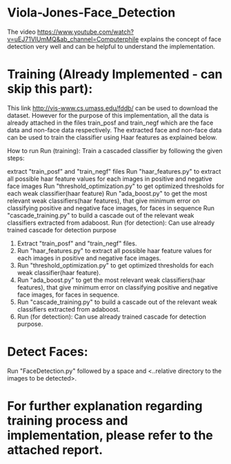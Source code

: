 # Viola-Jones-Face_Detection

The video https://www.youtube.com/watch?v=uEJ71VlUmMQ&ab_channel=Computerphile explains the concept of face detection very well and can be helpful to understand the implementation.

# Training (Already Implemented - can skip this part):
This link http://vis-www.cs.umass.edu/fddb/ can be used to download the dataset. However for the purpose of this implementation, all the data is already attached in the files train_posf and train_negf which are the face data and non-face data respectively. The extracted face and non-face data can be used to train the classifier using Haar features as explained below.

How to run
Run (training): Train a cascaded classifier by following the given steps:

extract "train_posf" and "train_negf" files
Run "haar_features.py" to extract all possible haar feature values for each images in positive and negative face images
Run "threshold_optimization.py" to get optimized thresholds for each weak classifier(haar feature)
Run "ada_boost.py" to get the most relevant weak classifiers(haar features), that give minimum error on classifying positive and negative face images, for faces in sequence
Run "cascade_training.py" to build a cascade out of the relevant weak classifiers extracted from adaboost.
Run (for detection): Can use already trained cascade for detection purpose
1. Extract "train_posf" and "train_negf" files. 
2. Run "haar_features.py" to extract all possible haar feature values for each images in positive and negative face images.
3. Run "threshold_optimization.py" to get optimized thresholds for each weak classifier(haar feature).
4. Run "ada_boost.py" to get the most relevant weak classifiers(haar features), that give minimum error on classifying positive and negative face images, for faces in sequence.
5. Run "cascade_training.py" to build a cascade out of the relevant weak classifiers extracted from adaboost.
6. Run (for detection): Can use already trained cascade for detection purpose.

# Detect Faces:
Run "FaceDetection.py" followed by a space and <..relative directory to the images to be detected>.

# For further explanation regarding training process and implementation, please refer to the attached report.
